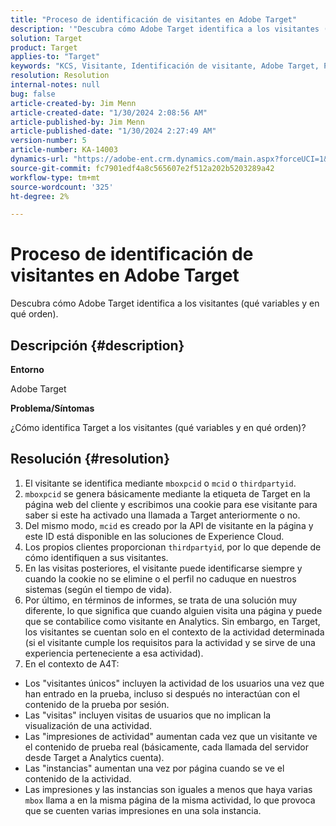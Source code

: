 ```yaml
---
title: "Proceso de identificación de visitantes en Adobe Target"
description: '"Descubra cómo Adobe Target identifica a los visitantes (qué variables y en qué orden)".'
solution: Target
product: Target
applies-to: "Target"
keywords: "KCS, Visitante, Identificación de visitante, Adobe Target, Preguntas frecuentes, Adobe Analytics, impresiones de actividad, instancias, visitantes únicos, visitas"
resolution: Resolution
internal-notes: null
bug: false
article-created-by: Jim Menn
article-created-date: "1/30/2024 2:08:56 AM"
article-published-by: Jim Menn
article-published-date: "1/30/2024 2:27:49 AM"
version-number: 5
article-number: KA-14003
dynamics-url: "https://adobe-ent.crm.dynamics.com/main.aspx?forceUCI=1&pagetype=entityrecord&etn=knowledgearticle&id=3e88e380-14bf-ee11-9079-6045bd006268"
source-git-commit: fc7901edf4a8c565607e2f512a202b5203289a42
workflow-type: tm+mt
source-wordcount: '325'
ht-degree: 2%

---
```


# Proceso de identificación de visitantes en Adobe Target


Descubra cómo Adobe Target identifica a los visitantes (qué variables y en qué orden).

## Descripción {#description}


<b>Entorno</b>

Adobe Target



<b>Problema/Síntomas</b>

¿Cómo identifica Target a los visitantes (qué variables y en qué orden)?


## Resolución {#resolution}


1. El visitante se identifica mediante `mboxpcid` o `mcid` o `thirdpartyid`.
2. `mboxpcid` se genera básicamente mediante la etiqueta de Target en la página web del cliente y escribimos una cookie para ese visitante para saber si este ha activado una llamada a Target anteriormente o no.
3. Del mismo modo, `mcid` es creado por la API de visitante en la página y este ID está disponible en las soluciones de Experience Cloud.
4. Los propios clientes proporcionan `thirdpartyid`, por lo que depende de cómo identifiquen a sus visitantes.
5. En las visitas posteriores, el visitante puede identificarse siempre y cuando la cookie no se elimine o el perfil no caduque en nuestros sistemas (según el tiempo de vida).
6. Por último, en términos de informes, se trata de una solución muy diferente, lo que significa que cuando alguien visita una página y puede que se contabilice como visitante en Analytics. Sin embargo, en Target, los visitantes se cuentan solo en el contexto de la actividad determinada (si el visitante cumple los requisitos para la actividad y se sirve de una experiencia perteneciente a esa actividad).
7. En el contexto de A4T:


- Los &quot;visitantes únicos&quot; incluyen la actividad de los usuarios una vez que han entrado en la prueba, incluso si después no interactúan con el contenido de la prueba por sesión.
- Las &quot;visitas&quot; incluyen visitas de usuarios que no implican la visualización de una actividad.
- Las &quot;impresiones de actividad&quot; aumentan cada vez que un visitante ve el contenido de prueba real (básicamente, cada llamada del servidor desde Target a Analytics cuenta).
- Las &quot;instancias&quot; aumentan una vez por página cuando se ve el contenido de la actividad.
- Las impresiones y las instancias son iguales a menos que haya varias `mbox` llama a en la misma página de la misma actividad, lo que provoca que se cuenten varias impresiones en una sola instancia.

